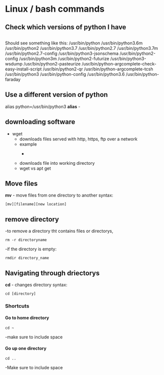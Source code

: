 # Linux / bash commands

## Check which versions of python I have
```ls usr/bin/python*
```

Should see something like this:
/usr/bin/python              /usr/bin/python3.6m
/usr/bin/python2             /usr/bin/python3.7
/usr/bin/python2.7           /usr/bin/python3.7m
/usr/bin/python2.7-config    /usr/bin/python3-jsonschema
/usr/bin/python2-config      /usr/bin/python3m
/usr/bin/python2-futurize    /usr/bin/python3-wsdump
/usr/bin/python2-pasteurize  /usr/bin/python-argcomplete-check-easy-install-script
/usr/bin/python2-qr          /usr/bin/python-argcomplete-tcsh
/usr/bin/python3             /usr/bin/python-config
/usr/bin/python3.6           /usr/bin/python-faraday


## Use a different version of python
alias python=/usr/bin/python3
**alias** - 



## downloading software
* wget
	* downloads files served with http, https, ftp over a network
	* example
		* ``` wget [url or package or SW]
	
	* downloads file into working directory
	* wget vs apt get
		

## Move files
**mv** - move files from one directory to another
	syntax: 
```
[mv][filename][new location]
```

## remove directory
-to remove a directory tht contains files or directorys,
```
rm -r directoryname
```

-if the directory is empty:
```
rmdir directory_name
```

## Navigating through driectorys
**cd** - changes directory
syntax:
```
cd [directory]
```

### Shortcuts
#### Go to home directory
```
cd ~
```
-make sure to include space

#### Go up one directory
```
cd ..
```
-Make sure to include space










